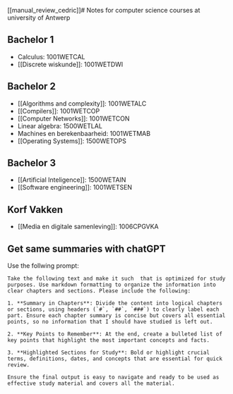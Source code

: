 [[manual_review_cedric]]# Notes for computer science courses at university of Antwerp

## Bachelor 1
- Calculus: 1001WETCAL
- [[Discrete wiskunde]]: 1001WETDWI 
## Bachelor 2
- [[Algorithms and complexity]]: 1001WETALC
- [[Compilers]]: 1001WETCOP
- [[Computer Networks]]: 1001WETCON
- Linear algebra: 1500WETLAL
- Machines en berekenbaarheid: 1001WETMAB
- [[Operating Systems]]: 1500WETOPS
## Bachelor 3
- [[Artificial Inteligence]]: 1500WETAIN
- [[Software engineering]]: 1001WETSEN

## Korf Vakken
- [[Media en digitale samenleving]]: 1006CPGVKA




## Get same summaries with chatGPT
Use the follwing prompt:

```
Take the following text and make it such  that is optimized for study purposes. Use markdown formatting to organize the information into clear chapters and sections. Please include the following:

1. **Summary in Chapters**: Divide the content into logical chapters or sections, using headers (`#`, `##`, `###`) to clearly label each part. Ensure each chapter summary is concise but covers all essential points, so no information that I should have studied is left out. 

2. **Key Points to Remember**: At the end, create a bulleted list of key points that highlight the most important concepts and facts.

3. **Highlighted Sections for Study**: Bold or highlight crucial terms, definitions, dates, and concepts that are essential for quick review.

Ensure the final output is easy to navigate and ready to be used as effective study material and covers all the material.
```